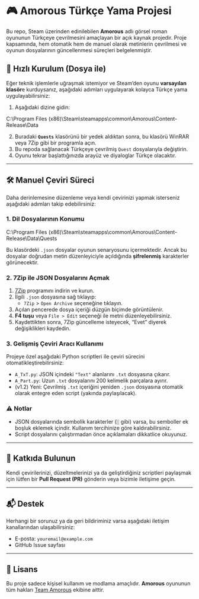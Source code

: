 # 🎮 Amorous Türkçe Yama Projesi

Bu repo, Steam üzerinden edinilebilen **Amorous** adlı görsel roman oyununun Türkçeye çevrilmesini amaçlayan bir açık kaynak projedir. Proje kapsamında, hem otomatik hem de manuel olarak metinlerin çevrilmesi ve oyunun dosyalarının güncellenmesi süreçleri belgelenmiştir.

## 📌 Hızlı Kurulum (Dosya ile)

Eğer teknik işlemlerle uğraşmak istemiyor ve Steam’den oyunu **varsayılan klasör**e kurduysanız, aşağıdaki adımları uygulayarak kolayca Türkçe yama uygulayabilirsiniz:

1. Aşağıdaki dizine gidin:

C:\Program Files (x86)\Steam\steamapps\common\Amorous\Content-Release\Data


2. Buradaki **`Quests`** klasörünü bir yedek aldıktan sonra, bu klasörü WinRAR veya 7Zip gibi bir programla açın.
3. Bu repoda sağlanacak Türkçeye çevrilmiş `Quest` dosyalarıyla değiştirin.
4. Oyunu tekrar başlattığınızda arayüz ve diyaloglar Türkçe olacaktır.

---

## 🛠 Manuel Çeviri Süreci

Daha derinlemesine düzenleme veya kendi çevirinizi yapmak isterseniz aşağıdaki adımları takip edebilirsiniz:

### 1. Dil Dosyalarının Konumu

C:\Program Files (x86)\Steam\steamapps\common\Amorous\Content-Release\Data\Quests


Bu klasördeki `.json` dosyalar oyunun senaryosunu içermektedir. Ancak bu dosyalar doğrudan metin düzenleyiciyle açıldığında **şifrelenmiş** karakterler görünecektir.

### 2. 7Zip ile JSON Dosyalarını Açmak

1. [7Zip](https://www.7-zip.org/) programını indirin ve kurun.
2. İlgili `.json` dosyasına sağ tıklayıp:
   - `7Zip` > `Open Archive` seçeneğine tıklayın.
3. Açılan pencerede dosya içeriği düzgün biçimde görüntülenir.
4. **F4 tuşu** veya `File > Edit` seçeneği ile metni düzenleyebilirsiniz.
5. Kaydettikten sonra, 7Zip güncelleme isteyecek, “Evet” diyerek değişiklikleri kaydedin.

### 3. Gelişmiş Çeviri Aracı Kullanımı

Projeye özel aşağıdaki Python scriptleri ile çeviri sürecini otomatikleştirebilirsiniz:

- `A_TxT.py`: JSON içindeki `"Text"` alanlarını `.txt` dosyasına çıkarır.
- `A_Part.py`: Uzun `.txt` dosyalarını 200 kelimelik parçalara ayırır.
- (v1.2) Yeni: Çevrilmiş `.txt` içeriğini yeniden `.json` dosyasına otomatik olarak entegre eden script (yakında paylaşılacak).

### ⚠ Notlar

- JSON dosyalarında sembolik karakterler (`░` gibi) varsa, bu semboller ek boşluk eklemek içindir. Kullanım tercihinize göre kaldırabilirsiniz.
- Script dosyalarını çalıştırmadan önce açıklamaları dikkatlice okuyunuz.

---

## 🤝 Katkıda Bulunun

Kendi çevirilerinizi, düzeltmelerinizi ya da geliştirdiğiniz scriptleri paylaşmak için lütfen bir **Pull Request (PR)** gönderin veya bizimle iletişime geçin.

---

## 📬 Destek

Herhangi bir sorunuz ya da geri bildiriminiz varsa aşağıdaki iletişim kanallarından ulaşabilirsiniz:

- E-posta: `youremail@example.com`
- GitHub Issue sayfası

---

## 📄 Lisans

Bu proje sadece kişisel kullanım ve modlama amaçlıdır. **Amorous** oyununun tüm hakları [Team Amorous](https://www.amorousgame.com/) ekibine aittir.